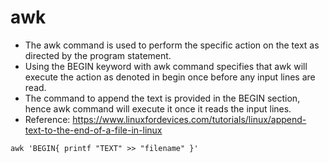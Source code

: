 # awk

* The awk command is used to perform the specific action on the text as directed by the program statement. 
* Using the BEGIN keyword with awk command specifies that awk will execute the action as denoted in begin once before any input lines are read.
* The command to append the text is provided in the BEGIN section, hence awk command will execute it once it reads the input lines.
* Reference: https://www.linuxfordevices.com/tutorials/linux/append-text-to-the-end-of-a-file-in-linux

```awk 'BEGIN{ printf "TEXT" >> "filename" }'```
